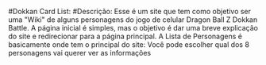 #Dokkan Card List:
#Descrição:
Esse é um site que tem como objetivo ser uma "Wiki" de alguns personagens do jogo de celular Dragon Ball Z Dokkan Battle. A página inicial é simples, mas o objetivo é dar uma breve explicação do site e redirecionar para a página principal. A Lista de Personagens é basicamente onde tem o principal do site: Você pode escolher qual dos 8 personagens vai querer ver as informações
